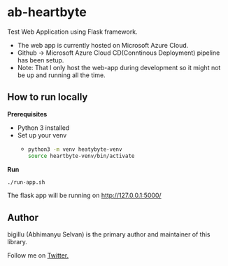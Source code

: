 # ab-heartbyte
Test Web Application using Flask framework.
- The web app is currently hosted on Microsoft Azure Cloud. 
- Github -> Microsoft Azure Cloud CD(Conntinous Deployment) pipeline has been setup. 
- Note: That I only host the web-app during development so it might not be up and running all the time. 

## How to run locally

**Prerequisites**
- Python 3 installed
- Set up your venv
    - ```bash
      python3 -m venv heatybyte-venv
      source heartbyte-venv/bin/activate     
       ```
**Run**
```bash
./run-app.sh
```

The flask app will be running on http://127.0.0.1:5000/

## Author
bigillu (Abhimanyu Selvan) is the primary author and maintainer of this library.

Follow me on [Twitter.](http://www.twitter.com/a_bigillu)